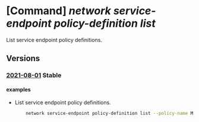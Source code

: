 # [Command] _network service-endpoint policy-definition list_

List service endpoint policy definitions.

## Versions

### [2021-08-01](/Resources/mgmt-plane/L3N1YnNjcmlwdGlvbnMve30vcmVzb3VyY2Vncm91cHMve30vcHJvdmlkZXJzL21pY3Jvc29mdC5uZXR3b3JrL3NlcnZpY2VlbmRwb2ludHBvbGljaWVzL3t9L3NlcnZpY2VlbmRwb2ludHBvbGljeWRlZmluaXRpb25z/2021-08-01.xml) **Stable**

<!-- mgmt-plane /subscriptions/{}/resourcegroups/{}/providers/microsoft.network/serviceendpointpolicies/{}/serviceendpointpolicydefinitions 2021-08-01 -->

#### examples

- List service endpoint policy definitions.
    ```bash
        network service-endpoint policy-definition list --policy-name MyPolicy --resource-group MyResourceGroup
    ```
